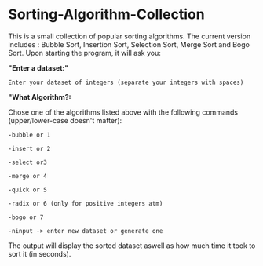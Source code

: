# Sorting-Algorithm-Collection

This is a small collection of popular sorting algorithms. The current version
includes : Bubble Sort, Insertion Sort, Selection Sort, Merge Sort and Bogo Sort.
Upon starting the program, it will ask you:

<b> "Enter a dataset:" </b>

    Enter your dataset of integers (separate your integers with spaces)

<b>"What Algorithm?: </b>
  
  Chose one of the algorithms listed above with the following commands (upper/lower-case doesn't matter):

    -bubble or 1
  
    -insert or 2
  
    -select or3
  
    -merge or 4
  
    -quick or 5

    -radix or 6 (only for positive integers atm)
    
    -bogo or 7
    
    -ninput -> enter new dataset or generate one
    
    
  The output will display the sorted dataset aswell as how much time it took to sort it (in seconds).
  


